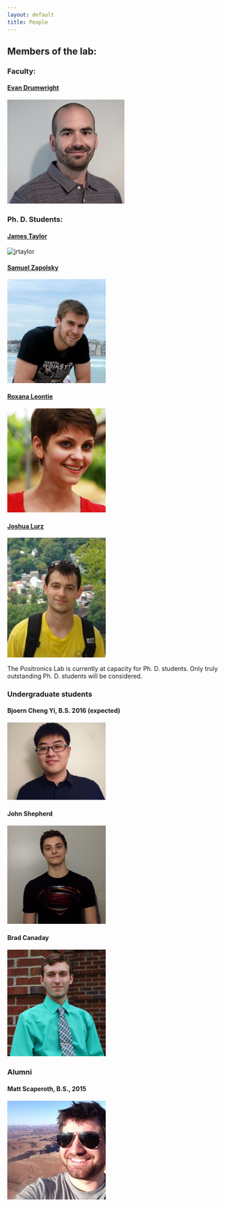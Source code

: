 ```yaml
---
layout: default
title: People
---
```


## Members of the lab:

### Faculty:

#### [Evan Drumwright](http://edrumwri.github.io)
<img class="headShot" src="/assets/img/evan-color2.jpg" alt="" height="238" />

### Ph. D. Students:

#### [James Taylor](http://robotics.gwu.edu/~james)
<img class="headShot" src="/assets/img/jrt.jpg" alt="jrtaylor" width="226" />

#### [Samuel Zapolsky](http://samzapo.github.io/)
<img class="headShot" src="/assets/img/samzapo.jpg" alt="szapolsky" width="226" />

#### [Roxana Leontie](http://robotics.gwu.edu/positronics/?page_id=65)
<img class="headShot" src="/assets/img/roxana_pic.jpg" alt="roxana" width="226" />

#### [Joshua Lurz](http://robotics.gwu.edu/positronics/?page_id=69)
<img class="headShot" src="/assets/img/josh_at_harpers.jpg" alt="Joshua Lurz" width="226" />

The Positronics Lab is currently at capacity for Ph. D. students. Only truly outstanding Ph. D. students will be considered.

### Undergraduate students

#### Bjoern Cheng Yi, B.S. 2016 (expected)
<img class="headShot" alt="Bjoern Cheng Yi" src="/assets/img/bjoern_cheng_yi.jpg" width="226" />

#### John Shepherd
<img class="headShot" alt="John Shepherd" src="/assets/img/shepherd.jpg" width="226" />

#### Brad Canaday 
<img class="headShot" alt="Brad Canaday" src="/assets/img/canaday.jpg" width="226" />


### Alumni

#### Matt Scaperoth, B.S., 2015
<img class="headShot" src="/assets/img/scaperoth.jpg" width="226" />

<script>
  (function(i,s,o,g,r,a,m){i['GoogleAnalyticsObject']=r;i[r]=i[r]||function(){
     (i[r].q=i[r].q||[]).push(arguments)},i[r].l=1*new Date();a=s.createElement(o),
       m=s.getElementsByTagName(o)[0];a.async=1;a.src=g;m.parentNode.insertBefore(a,m)
         })(window,document,'script','//www.google-analytics.com/analytics.js','ga');

  ga('create', 'UA-73497600-1', 'auto');
    ga('send', 'pageview');

</script>
